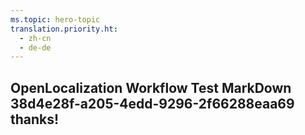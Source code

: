 ```yaml
---
ms.topic: hero-topic
translation.priority.ht: 
  - zh-cn
  - de-de
---
```

## OpenLocalization Workflow Test MarkDown 38d4e28f-a205-4edd-9296-2f66288eaa69 thanks!
<!--HONumber=Mar16_HO4-->

